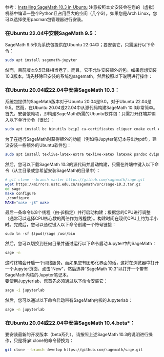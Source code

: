 参考：[Installing SageMath 10.3 in Ubuntu](https://sagemanifolds.obspm.fr/install_ubuntu.html)
注意按照本文安装会在您的（虚拟）机器中编译一整个Python且占用巨大的空间（几个G），如果您是Arch Linux，您可以选择使用pacman包管理器进行安装。
### 在Ubuntu 22.04中安装SageMath 9.5：
SageMath 9.5作为系统包提供在Ubuntu 22.04中；要安装它，只需运行以下命令：
```bash
sudo apt install sagemath-jupyter
```
然而，目前版本9.5已经相当老了。而且，它不允许安装额外的包。如果您想安装10.3版本，请先移除已安装的系统包sagemath，然后按照以下说明进行操作：
### 在Ubuntu 20.04或22.04中安装SageMath 10.3：
系统包提供的SageMath版本对于Ubuntu 20.04是9.0，对于Ubuntu 22.04是9.5。然而，在Ubuntu 20.04或22.04中从源代码构建SageMath 10.3非常简单。<br />首先，安装依赖项，即构建SageMath所需的Ubuntu软件包：只需打开终端并输入以下单行命令（很长）：
```bash
sudo apt install bc binutils bzip2 ca-certificates cliquer cmake curl ecl eclib-tools fflas-ffpack flintqs g++ gengetopt gfan gfortran git glpk-utils gmp-ecm lcalc libatomic-ops-dev libboost-dev libbraiding-dev libbrial-dev libbrial-groebner-dev libbz2-dev libcdd-dev libcdd-tools libcliquer-dev libcurl4-openssl-dev libec-dev libecm-dev libffi-dev libflint-arb-dev libflint-dev libfreetype6-dev libgc-dev libgd-dev libgf2x-dev libgiac-dev libgivaro-dev libglpk-dev libgmp-dev libgsl-dev libhomfly-dev libiml-dev liblfunction-dev liblrcalc-dev liblzma-dev libm4rie-dev libmpc-dev libmpfi-dev libmpfr-dev libncurses5-dev libntl-dev libopenblas-dev libpari-dev libpcre3-dev libplanarity-dev libppl-dev libprimesieve-dev libpython3-dev libqhull-dev libreadline-dev librw-dev libsingular4-dev libsqlite3-dev libssl-dev libsuitesparse-dev libsymmetrica2-dev libz-dev libzmq3-dev libzn-poly-dev m4 make nauty openssl palp pari-doc pari-elldata pari-galdata pari-galpol pari-gp2c pari-seadata patch perl pkg-config planarity ppl-dev python3-distutils python3-venv r-base-dev r-cran-lattice singular sqlite3 sympow tachyon tar tox xcas xz-utils
```
为了在运行SageMath时获得额外的功能（例如将Jupyter笔记本导出为pdf），建议安装一些额外的Ubuntu软件包：
```bash
sudo apt install texlive-latex-extra texlive-xetex latexmk pandoc dvipng
```
然后，您可以下载SageMath 10.3的源代码并启动构建，只需在终端中键入以下命令（从主目录或您希望安装SageMath的目录中）：
```bash
# git clone --branch master https://github.com/sagemath/sage.git
wget https://mirrors.ustc.edu.cn/sagemath/src/sage-10.3.tar.gz
cd sage
make configure
./configure
MAKE="make -j8" make
```
最后一条命令以8个线程（由-j8指定）并行启动构建；根据您的CPU进行调整（通常可以选择CPU核心数的两倍作为线程数）。构建时间在现代CPU上约为半小时。完成后，您可以通过键入以下命令创建一个符号链接：
```
sudo ln -sf $(pwd)/sage /usr/bin
```
然后，您可以切换到任何目录并通过运行以下命令启动Jupyter中的SageMath：
```bash
sage -n
```
这时终端会开启一个网络服务。而如果您有图形化界面的话，这将在浏览器中打开一个Jupyter页面。点击“New”，然后选择“SageMath 10.3”以打开一个带有SageMath内核的Jupyter笔记本。<br />要使用Jupyterlab，您首先必须通过以下命令安装它：
```bash
sage -i jupyterlab
```
然后，您可以通过以下命令启动带有SageMath内核的Jupyterlab：
```bash
sage -n jupyterlab
```
### 在Ubuntu 20.04或22.04中安装SageMath 10.4.beta*：
要安装最新的开发版本（beta系列），请按照上述SageMath 10.3的说明进行操作，只是将git clone的命令替换为：
```bash
git clone --branch develop https://github.com/sagemath/sage.git
```
